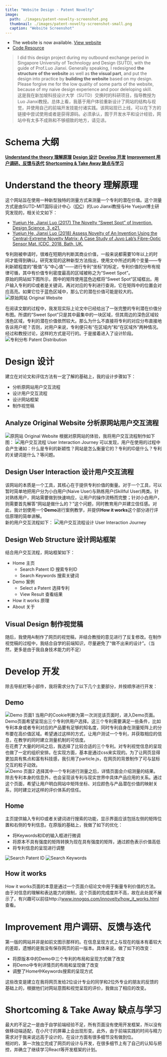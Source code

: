 ```yaml
---
title: "Website Design - Patent Novelty"
image: 
  path: ./images/patent-novelty-screenshot.png
  thumbnail: ./images/patent-novelty-screenshot-small.png
  caption: "Website Screenshot"
---
```

- The website is now available. [View website](http://www.innogps.com/innovelty/index.html) <br>
- <i class="fab fa-github"></i> [Code Resource](https://github.com/yanzhanglee/Patent-Novelty-Website)

> I did this design project during my outbound exchange period in Singapore University of Technology and Design (SUTD), with the guide of Prof.Luo Jianxi. Generally speaking, I redesigned **the structure of the website** as well as **the visual part**, and put the design into practice by **building the website** based on my design. Please forgive me for the low quality of some parts of the website, because of my naive design experience and poor deleloping skill. <br>
> 这是我在新加坡科技设计大学（SUTD）交换时的科研项目，指导教授为Luo Jianxi教授。总体上看，我基于用户体验重新设计了网站的结构与视觉，并使用自己的前端开发技能付诸实践。该网站现已上线，可以在下方的链接中尝试使用或者是获得源码。必须承认，囿于开发水平和设计经验，网站中有太多不成熟和不够细致的地方，请见谅。

# Schema 大纲
**[Understand the theory 理解原理](#understand-the-theory-理解原理)**
**[Design 设计](#design-设计)**
**[Develop 开发](#develop-开发)**
**[Improvement 用户调研、反馈与迭代](#improvement-用户调研反馈与迭代)**
**[Shortcoming & Take Away 缺点与学习](#shortcoming&take-away-缺点与学习)**


# Understand the theory 理解原理
这个网站旨在使用一种新型独特的测量方式来测量一个专利的潜在价值。这个测量方式是由SUTD-MIT国际设计中心（[IDC](https://idc.sutd.edu.sg/)）的Luo Jianxi教授与He Yuejun博士研究发现的，相关论文如下：
<br>
- [Yuejun He, Jianxi Luo (2017) The Novelty “Sweet Spot” of Invention. Design Science, 3, e21.](https://www.cambridge.org/core/journals/design-science/article/novelty-sweet-spot-of-invention/48206051FC302693D375AB151B3BA9C7)
- [Yuejun He, Jianxi Luo (2018) Assess Novelty of An Invention Using the Central-Extreme Novelty Matrix: A Case Study of Juvo Lab’s Fibre-Optic Sensor Mat. ICDC, 2018, Bath, UK.](https://www.designsociety.org/publication/40709/ASSESS+NOVELTY+OF+AN+INVENTION+USING+THE+CENTRAL-EXTREME+NOVELTY+MATRIX%3A+A+CASE+STUDY+OF+JUVO+LAB%27S+FIBRE-OPTIC+SENSOR+MAT)

专利刚被申请时，很难在短期内判断其商业价值，一般来说都需要10年以上的时间才能得到确认。研究发现的这种新型方法指出，使用文中所述的两个变量——专利新颖程度的“极值”与“中心值”——进行专利“坐标”的标定，专利价值的分布有规律可循，其中有价值专利密度最高的区域被称之为“Sweet Spot”。
<br>
原始的网站如下图所示，图中的矩阵使用蓝色边框将“Sweet Spot”区域框出。用户输入专利的ID或者是关键词，再对对应的专利进行查询，它在矩阵中的位置会对应高亮。如果它位于蓝色区域中，那么它的潜在价值可能是较大的。
![原始网站 Original Website](http://img.oh-eureka.com/pics/2019-02-27-original-website.jpg)

在阅读文献的过程中，我发现实际上论文中已经给出了一张完整的专利潜在价值分布图。所谓的“Sweet Spot”只是其中最集中的一块区域，但其周边的深色区域较浅色区域，专利的潜在价值依然较大。那么为什么不直接将专利的对应分布直接地告诉用户呢？否则，对用户来说，专利便只有“在区域内”和“在区域外”两种情况。经过和教授讨论，这样的方式是可行的。于是接着进入了设计阶段。
![专利分布 Patent Distribution](http://img.oh-eureka.com/pics/2019-02-27-patent-distribution.png)

# Design 设计

建立在对论文和评估方法有一定了解的基础上，我的设计步骤如下：
- 分析原网站用户交互流程
- 设计用户交互流程
- 设计网站框架
- 制作视觉稿

## Analyze Original Website 分析原网站用户交互流程
![原网站 Original Website](http://img.oh-eureka.com/pics/2019-02-27-original-website-view.png)
根据对原网站的体验，我将用户交互流程制作如下图：
![用户交互流程 User Interaction Journey](http://img.oh-eureka.com/pics/2019-02-27-original-user-journey.png)
可以发现，用户在使用的过程中会产生诸如：什么是专利的新颖性？网站是怎么衡量它的？专利的ID是什么？专利的关键词是什么？等问题。<br>

## Design User Interaction 设计用户交互流程
该网站的本质是一个工具，其核心在于提供专利价值的衡量。对于一个工具，可以暂时简单地把用户分为小白用户(Naive User)与熟练用户(Skillful User)两类。针对熟练用户，网站需要做到快速响应，让用户的操作流畅而完整；针对小白用户，则需要首先解答“网站是做什么的？”这个问题，同时教育用户并建立信任感。对此，我计划使用一个**Demo**进行案例教学，并提供**How it works**这个部分进行评估原理的简单讲解。<br>
新的用户交互流程如下：
![用户交互流程设计 User Interaction Journey](http://img.oh-eureka.com/pics/2019-02-27-new-user-journey-1.png)

## Design Web Structure 设计网站框架
结合用户交互流程，网站框架如下：
- Home 主页
  - Search Patent ID 搜索专利ID
  - Search Keywords 搜索关键词
- Demo 案例
  - Select a Patent 选择专利
  - View Result 查看结果
- How it works 原理
- About 关于

## Visual Design 制作视觉稿
随后，我使用Ai制作了网页的视觉稿，并结合教授的意见进行了反复修改。在制作视觉稿的过程中，我结合自学的前端知识，尽量避免了“做不出来的设计”。（当然，更多是由于我自身技术能力的不足）

# Develop 开发
除去导航栏等小部件，我将需求分为了以下几个主要部分，并按顺序进行开发：
## Demo
![Demo 页面1](http://img.oh-eureka.com/pics/2019-02-27-DEMO1.jpg)
当用户的Cookie判断为第一次浏览该页面时，进入Demo页面。Demo页面希望呈现出三个专利供用户选择。这三个专利需要满足一些条件，比如专利本身或者专利对应的产品要有足够的知名度，同时专利自身在测量矩阵上的分布要在高价值区域。希望通过这样的方式，让用户测试一个专利，并获取相应的信息，在教学的同时建立测量机制的可信度。<br>
在花费了大量的时间之后，我选择了比较合适的三个专利。对专利视觉信息的呈现也做了一定的组织安排。在实现方面，基本是通过css来实现的。为了让网页显得更加具有焦点和富有科技感，我引用了particle.js，在网页的背景制作了可与鼠标交互的粒子动效。<br>
![Demo 页面2](http://img.oh-eureka.com/pics/2019-02-28-DEMO2.jpg)
选择其中一个专利进行测量之后，详情页面会介绍测量的结果。除去专利本身的信息外，也会呈现该专利与现实世界中具体产品应用的关系。通过这个页面，希望让用户明白网站中矩阵坐标、对应颜色与产品潜在价值的映射关系，同时建立对这样的评价体系的信任。

## Home
主页提供输入专利ID或者关键词进行搜索的功能，显示界面应该包括左侧的矩阵位置和右侧的专利信息。在原版的基础上，我做了如下的优化：
- 将Keywords和ID的输入框进行微调
- 将原本不具有强度的矩阵转换为现在具有强度的矩阵，通过颜色表示价值高低
- 将专利信息的呈现进行调整

![Search Patent ID](http://img.oh-eureka.com/pics/2019-03-01-ID.jpg)
![Search Keywords](http://img.oh-eureka.com/pics/2019-03-01-KEYWORD.png)

## How it works
How it works页面的本意是通过一个页面介绍论文中用于衡量专利价值的方法。由于对信息的理解和表达能力的限制，这个页面的完成度并不高，故在此处就不展示了，有兴趣可以前往http://www.innogps.com/innovelty/how_it_works.html 查看。

# Improvement 用户调研、反馈与迭代
第一版的网站并非是如前文图示那样的。在信息呈现方式上与现在的版本有着较大的差距，遗憾的是我没有保存网页的前一版本。具体来说，做了如下的改变：
- 将原版本中的Demo中三个专利的布局和呈现方式做了改变
- 将Demo中专利详情页的布局和呈现做了改变
- 调整了Home中Keywords搜索的呈现方式

这些改变是建立在我将网页发给2位设计专业的同学和2位外专业的朋友的反馈的基础上的，根据他们对网站意图和视觉呈现的评价，我做出了相应的改变。

# Shortcoming & Take Away 缺点与学习
最大的不足之一是由于自学前端经验不足，所有页面没有使用开发框架，所以没有做移动端适配，在小尺寸的屏幕上会出现形变。此外，由于前端实践的时间与精力需求对于我来说远高于设计的，在设计方面有很多细节没有做到位。<br>
相对的，第一次独立完成了网页的设计与开发，在很多细节上有了自己的认知与把控，并确立了继续学习React等开发框架的计划。

